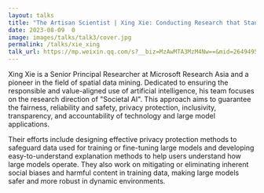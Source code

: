 ```yaml
---
layout: talks
title: "The Artisan Scientist | Xing Xie: Conducting Research that Stands the Test of Time and Building Responsible AI"
date: 2023-08-09  0
image: images/talks/talk3/cover.jpg
permalink: /talks/xie_xing
talk_url: https://mp.weixin.qq.com/s?__biz=MzAwMTA3MzM4Nw==&mid=2649495177&idx=1&sn=6b479a9700b6e9318d435b922b0f5195&chksm=82c7ff0db5b0761b1e1564eea5f6010cfc5ab6cca0b46b2f1389288a1417eb095da98129456f&mpshare=1&scene=1&srcid=0607Fb06ymwLGI3F0nBuPDkp&sharer_shareinfo=3796af9b4bb8396fa8525a116cae20e4&sharer_shareinfo_first=3796af9b4bb8396fa8525a116cae20e4#rd
---
```


Xing Xie is a Senior Principal Researcher at Microsoft Research Asia and a pioneer in the field of spatial data mining. Dedicated to ensuring the responsible and value-aligned use of artificial intelligence, his team focuses on the research direction of "Societal AI". This approach aims to guarantee the fairness, reliability and safety, privacy protection, inclusivity, transparency, and accountability of technology and large model applications.

Their efforts include designing effective privacy protection methods to safeguard data used for training or fine-tuning large models and developing easy-to-understand explanation methods to help users understand how large models operate. They also work on mitigating or eliminating inherent social biases and harmful content in training data, making large models safer and more robust in dynamic environments.